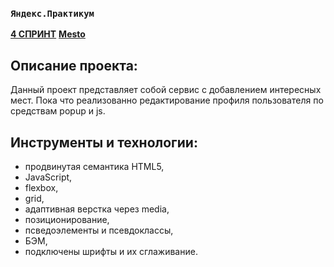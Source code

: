 ### `Яндекс.Практикум`
[**4 СПРИНТ**](https://www.figma.com/file/2cn9N9jSkmxD84oJik7xL7/JavaScript.-Sprint-4?node-id=28212%3A269)
[**Mesto**](https://rusgans1.github.io/mesto/)

## Описание проекта:

Данный проект представляет собой сервис с добавлением интересных мест. Пока что реализованно редактирование профиля пользователя по средствам popup и js.

## Инструменты и технологии:

* продвинутая семантика HTML5,
* JavaScript,
* flexbox,
* grid,
* адаптивная верстка через media,
* позиционирование,
* псведоэлементы и псевдоклассы,
* БЭМ,
* подключены шрифты и их сглаживание.